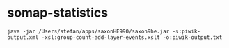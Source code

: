 # somap-statistics

```
java -jar /Users/stefan/apps/saxonHE990/saxon9he.jar -s:piwik-output.xml -xsl:group-count-add-layer-events.xslt -o:piwik-output.txt

```
